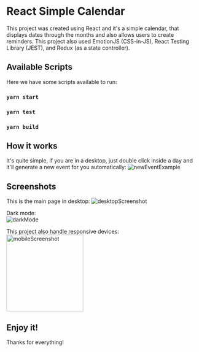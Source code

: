 # React Simple Calendar

This project was created using React and it's a simple calendar, that displays dates through the months and also allows users to create reminders. This project also used EmotionJS (CSS-in-JS), React Testing Library (JEST), and Redux (as a state controller).

## Available Scripts

Here we have some scripts available to run:

### `yarn start`

### `yarn test`

### `yarn build`

## How it works

It's quite simple, if you are in a desktop, just double click inside a day and it'll generate a new event for you automatically:
![newEventExample](https://i.imgur.com/9Yq94oN.png)

## Screenshots

This is the main page in desktop:
![desktopScreenshot](https://i.imgur.com/AHaMaic.png)

Dark mode:  
![darkMode](https://i.imgur.com/yJ3dViJ.png)

This project also handle responsive devices:  
<img src="https://i.imgur.com/2mpBqp8.png" alt="mobileScreenshot" width="200"/>

## Enjoy it!

Thanks for everything!
